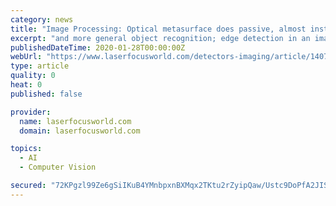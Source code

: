 ```yaml
---
category: news
title: "Image Processing: Optical metasurface does passive, almost instantaneous image edge detection"
excerpt: "and more general object recognition; edge detection in an image is what typically becomes the starting point for image recognition. Edge detection is typically performed either via computer algorithms, which implies fundamental speed limitations and high ..."
publishedDateTime: 2020-01-28T00:00:00Z
webUrl: "https://www.laserfocusworld.com/detectors-imaging/article/14072296/optical-metasurface-does-passive-almost-instantaneous-image-edge-detection"
type: article
quality: 0
heat: 0
published: false

provider:
  name: laserfocusworld.com
  domain: laserfocusworld.com

topics:
  - AI
  - Computer Vision

secured: "72KPgzl99Ze6gSiIKuB4YMnbpxnBXMqx2TKtu2rZyipQaw/Ustc9DoPfA2JISFExbQhrD32RV7ibD8rHAwD6PYQVy5KAUMUiLB9SXkwT4zIRxuOh+MwYB66BNsW2b4IDgwhtzssqx3NlbhLld98m7wpChIc6SR40qKsXRZpc7eOKnAp/mbf66+uySGPGmXGo14365/9IZZ4eVVw/WOHnscJBuQcthAqV6LXEgx4WDrnzQQFWKFWVBa9/RQa1kdIZ/tkW1gZgLIfekPIelsjKNk+NI6f1Z5tyaDTnOht7NDe0fBIA+v8pprG1ZtPJtrzK;UjlbJ3+xP+lJQX2Qgdd5sg=="
---
```


